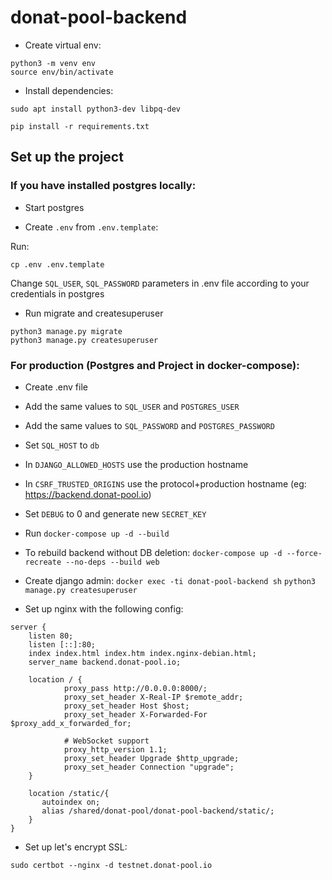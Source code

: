 # donat-pool-backend

- Create virtual env:

```
python3 -m venv env
source env/bin/activate 
```

- Install dependencies:

```
sudo apt install python3-dev libpq-dev

pip install -r requirements.txt
```

## Set up the project

### If you have installed postgres locally:

- Start postgres

- Create `.env` from `.env.template`:

Run:

```
cp .env .env.template
```

Change `SQL_USER`, `SQL_PASSWORD` parameters in .env file according to your credentials in postgres

- Run migrate and createsuperuser

```
python3 manage.py migrate
python3 manage.py createsuperuser
```

### For production (Postgres and Project in docker-compose):

- Create .env file
- Add the same values to `SQL_USER` and `POSTGRES_USER`
- Add the same values to `SQL_PASSWORD` and `POSTGRES_PASSWORD`
- Set `SQL_HOST` to `db`
- In `DJANGO_ALLOWED_HOSTS` use the production hostname
- In `CSRF_TRUSTED_ORIGINS` use the protocol+production hostname (eg: https://backend.donat-pool.io)
- Set `DEBUG` to 0 and generate new `SECRET_KEY`

- Run `docker-compose up -d --build`
- To rebuild backend without DB deletion: `docker-compose up -d --force-recreate --no-deps --build web`

- Create django admin:
`docker exec -ti donat-pool-backend sh`
`python3 manage.py createsuperuser`

- Set up nginx with the following config:

```
server {
    listen 80;
	listen [::]:80;
    index index.html index.htm index.nginx-debian.html;
    server_name backend.donat-pool.io;

    location / {
            proxy_pass http://0.0.0.0:8000/;
            proxy_set_header X-Real-IP $remote_addr;
            proxy_set_header Host $host;
            proxy_set_header X-Forwarded-For $proxy_add_x_forwarded_for;

            # WebSocket support
            proxy_http_version 1.1;
            proxy_set_header Upgrade $http_upgrade;
            proxy_set_header Connection "upgrade";
    }
    
    location /static/{
	   autoindex on;
	   alias /shared/donat-pool/donat-pool-backend/static/;
    }
}
```

- Set up let's encrypt SSL:

`sudo certbot --nginx -d testnet.donat-pool.io`
